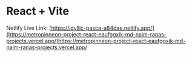 # React + Vite
Netlify Live Link: [https://idyllic-pasca-a84dae.netlify.app/](https://metropinneon-project-react-eaufggxik-md-naim-ranas-projects.vercel.app/)https://metropinneon-project-react-eaufggxik-md-naim-ranas-projects.vercel.app/
 
 
